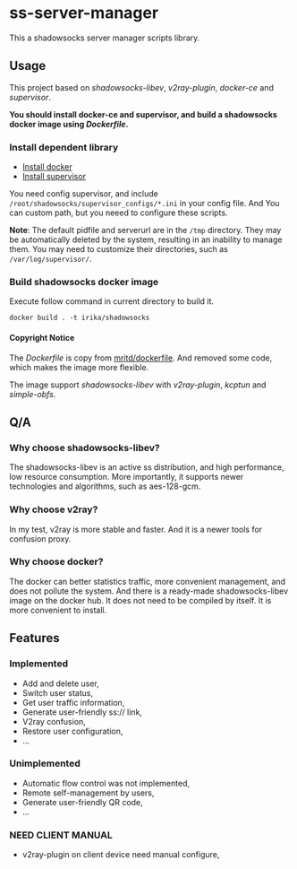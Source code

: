 # ss-server-manager

This a shadowsocks server manager scripts library.


## Usage

This project based on _shadowsocks-libev_, _v2ray-plugin_, _docker-ce_ and _supervisor_.

**You should install docker-ce and supervisor, and build a shadowsocks docker image using _Dockerfile_.**

### Install dependent library

- [Install docker](https://docs.docker.com/install/ "docker")
- [Install supervisor](http://supervisord.org/installing.html "supervisor")

You need config supervisor,
and include `/root/shadowsocks/supervisor_configs/*.ini` in your config file.
And You can custom path, but you neeed to configure these scripts.

**Note**:
The default pidfile and serverurl are in the `/tmp` directory.
They may be automatically deleted by the system,
resulting in an inability to manage them.
You may need to customize their directories, such as `/var/log/supervisor/`.

### Build shadowsocks docker image

Execute follow command in current directory to build it.

``` shell
docker build . -t irika/shadowsocks
```

#### Copyright Notice

The _Dockerfile_ is copy from
[mritd/dockerfile](https://github.com/mritd/dockerfile/blob/master/shadowsocks/Dockerfile "mritd/dockerfile").
And removed some code, which makes the image more flexible.

The image support _shadowsocks-libev_ with _v2ray-plugin_, _kcptun_ and _simple-obfs_.


## Q/A

### Why choose shadowsocks-libev?

The shadowsocks-libev is an active ss distribution, and high performance, low resource consumption.
More importantly, it supports newer technologies and algorithms, such as aes-128-gcm.

### Why choose v2ray?

In my test, v2ray is more stable and faster.
And it is a newer tools for confusion proxy.

### Why choose docker?

The docker can better statistics traffic, more convenient management, and does not pollute the system.
And there is a ready-made shadowsocks-libev image on the docker hub. It does not need to be compiled by itself.
It is more convenient to install.


## Features

### Implemented

 - Add and delete user,
 - Switch user status,
 - Get user traffic information,
 - Generate user-friendly ss:// link,
 - V2ray confusion,
 - Restore user configuration,
 - ...


### Unimplemented

 - Automatic flow control was not implemented,
 - Remote self-management by users,
 - Generate user-friendly QR code,
 - ...

### NEED CLIENT MANUAL

 - v2ray-plugin on client device need manual configure,

